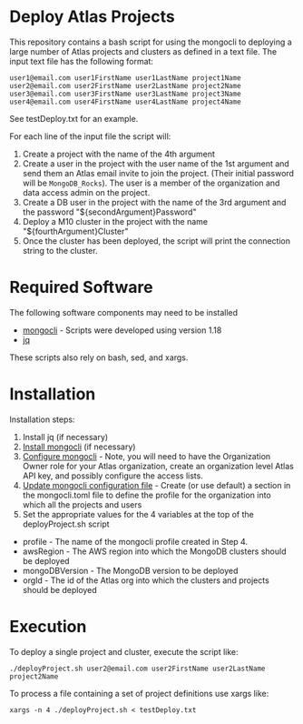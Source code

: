# Deploy Atlas Projects

This repository contains a bash script for using the mongocli to deploying a large number of Atlas projects and clusters as defined in a text file. The input text file has the following format:

```
user1@email.com user1FirstName user1LastName project1Name
user2@email.com user2FirstName user2LastName project2Name
user3@email.com user3FirstName user3LastName project3Name
user4@email.com user4FirstName user4LastName project4Name
```

See testDeploy.txt for an example.

For each line of the input file the script will:

1. Create a project with the name of the 4th argument
2. Create a user in the project with the user name of the 1st argument and send them an Atlas email invite to join the project. (Their initial password will be `MongoDB_Rocks`). The user is a member of the organization and data access admin on the project.
3. Create a DB user in the project with the name of the 3rd argument and the password "${secondArgument}Password"
4. Deploy a M10 cluster in the project with the name "${fourthArgument}Cluster"
5. Once the cluster has been deployed, the script will print the connection string to the cluster.

# Required Software

The following software components may need to be installed

* [mongocli](https://docs.mongodb.com/mongocli/stable/) - Scripts were developed using version 1.18
* [jq](https://stedolan.github.io/jq/)

These scripts also rely on bash, sed, and xargs.

# Installation

Installation steps:

1. Install jq (if necessary)
2. [Install mongocli](https://docs.mongodb.com/mongocli/stable/install/#std-label-mcli-install) (if necessary)
3. [Configure mongocli](https://docs.mongodb.com/mongocli/stable/configure/) - Note, you will need to have the Organization Owner role for your Atlas organization, create an organization level Atlas API key, and possibly configure the access lists.
4. [Update mongocli configuration file](https://docs.mongodb.com/mongocli/stable/configure/configuration-file/#std-label-mcli-config-file) - Create (or use default) a section in the mongocli.toml file to define the profile for the organization into which all the projects and users
5. Set the appropriate values for the 4 variables at the top of the deployProject.sh script
  
  * profile - The name of the mongocli profile created in Step 4.
  * awsRegion - The AWS region into which the MongoDB clusters should be deployed
  * mongoDBVersion - The MongoDB version to be deployed
  * orgId - The id of the Atlas org into which the clusters and projects should be deployed


# Execution

To deploy a single project and cluster, execute the script like:

```./deployProject.sh user2@email.com user2FirstName user2LastName project2Name```

To process a file containing a set of project definitions use xargs like:

```xargs -n 4 ./deployProject.sh < testDeploy.txt```


